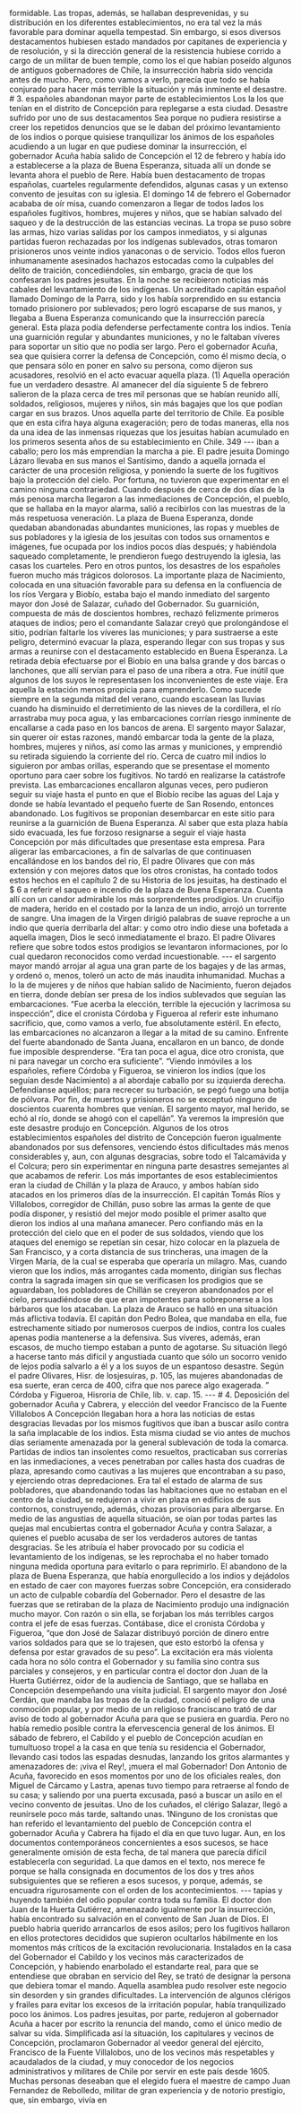 formidable. Las tropas, además, se hallaban desprevenidas, y su distribución en los diferentes establecimientos, no era tal vez la más favorable para dominar aquella tempestad. Sin embargo, si esos diversos destacamentos hubiesen estado mandados por capitanes de experiencia y de resolución, y si la dirección general de la resistencia hubiese corrido a cargo de un militar de buen temple, como los el que habían poseído algunos de antiguos gobernadores de Chile, la insurrección habría sido vencida antes de mucho. Pero, como vamos a verlo, parecía que todo se había conjurado para hacer más terrible la situación y más inminente el desastre. # 3. españoles abandonan mayor parte de establecimientos Los la los que tenían en el distrito de Concepción para replegarse a esta ciudad. Desastre sufrido por uno de sus destacamentos Sea porque no pudiera resistirse a creer los repetidos denuncios que se le daban del próximo levantamiento de los indios o porque quisiese tranquilizar los ánimos de los españoles acudiendo a un lugar en que pudiese dominar la insurrección, el gobernador Acuña había salido de Concepción el 12 de febrero y había ido a establecerse a la plaza de Buena Esperanza, situada allí un donde se levanta ahora el pueblo de Rere. Había buen destacamento de tropas españolas, cuarteles regularmente defendidos, algunas casas y un extenso convento de jesuitas con su iglesia. El domingo 14 de febrero el Gobernador acababa de oír misa, cuando comenzaron a llegar de todos lados los españoles fugitivos, hombres, mujeres y niños, que se habían salvado del saqueo y de la destrucción de las estancias vecinas. La tropa se puso sobre las armas, hizo varias salidas por los campos inmediatos, y si algunas partidas fueron rechazadas por los indígenas sublevados, otras tomaron prisioneros unos veinte indios yanaconas o de servicio. Todos ellos fueron inhumanamente asesinados hachazos estocadas como la culpables del delito de traición, concediéndoles, sin embargo, gracia de que los confesaran los padres jesuitas. En la noche se recibieron noticias más cabales del levantamiento de los indígenas. Un acreditado capitán español llamado Domingo de la Parra, sido y los había sorprendido en su estancia tomado prisionero por sublevados; pero logró escaparse de sus manos, y llegaba a Buena Esperanza comunicando que la insurrección parecía general. Esta plaza podía defenderse perfectamente contra los indios. Tenía una guarnición regular y abundantes municiones, y no le faltaban víveres para soportar un sitio que no podía ser largo. Pero el gobernador Acuña, sea que quisiera correr la defensa de Concepción, como él mismo decía, o que pensara sólo en poner en salvo su persona, como dijeron sus acusadores, resolvió en el acto evacuar aquella plaza. (1) Aquella operación fue un verdadero desastre. Al amanecer del día siguiente 5 de febrero salieron de la plaza cerca de tres mil personas que se habían reunido allí, soldados, religiosos, mujeres y niños, sin más bagajes que los que podían cargar en sus brazos. Unos aquella parte del territorio de Chile. Ea posible que en esta cifra haya alguna exageración; pero de todas maneras, ella nos da una idea de las inmensas riquezas que los jesuitas habían acumulado en los primeros sesenta años de su establecimiento en Chile. 349 --- iban a caballo; pero los más emprendían la marcha a pie. El padre jesuita Domingo Lázaro llevaba en sus manos el Santísimo, dando a aquella jornada el carácter de una procesión religiosa, y poniendo la suerte de los fugitivos bajo la protección del cielo. Por fortuna, no tuvieron que experimentar en el camino ninguna contrariedad. Cuando después de cerca de dos días de la más penosa marcha llegaron a las inmediaciones de Concepción, el pueblo, que se hallaba en la mayor alarma, salió a recibirlos con las muestras de la más respetuosa veneración. La plaza de Buena Esperanza, donde quedaban abandonadas abundantes municiones, las ropas y muebles de sus pobladores y la iglesia de los jesuitas con todos sus ornamentos e imágenes, fue ocupada por los indios pocos días después; y habiéndola saqueado completamente, le prendieron fuego destruyendo la iglesia, las casas los cuarteles. Pero en otros puntos, los desastres de los españoles fueron mucho más trágicos dolorosos. La importante plaza de Nacimiento, colocada en una situación favorable para su defensa en la confluencia de los ríos Vergara y Biobío, estaba bajo el mando inmediato del sargento mayor don José de Salazar, cuñado del Gobernador. Su guarnición, compuesta de más de doscientos hombres, rechazó felizmente primeros ataques de indios; pero el comandante Salazar creyó que prolongándose el sitio, podrían faltarle los víveres las municiones; y para sustraerse a este peligro, determinó evacuar la plaza, esperando llegar con sus tropas y sus armas a reunirse con el destacamento establecido en Buena Esperanza. La retirada debía efectuarse por el Biobío en una balsa grande y dos barcas o lanchones, que allí servían para el paso de una ribera a otra. Fue inútil que algunos de los suyos le representasen los inconvenientes de este viaje. Era aquella la estación menos propicia para emprenderlo. Como sucede siempre en la segunda mitad del verano, cuando escasean las lluvias cuando ha disminuido el derretimiento de las nieves de la cordillera, el río arrastraba muy poca agua, y las embarcaciones corrían riesgo inminente de encallarse a cada paso en los bancos de arena. El sargento mayor Salazar, sin querer oír estas razones, mandó embarcar toda la gente de la plaza, hombres, mujeres y niños, así como las armas y municiones, y emprendió su retirada siguiendo la corriente del río. Cerca de cuatro mil indios lo siguieron por ambas orillas, esperando que se presentase el momento oportuno para caer sobre los fugitivos. No tardó en realizarse la catástrofe prevista. Las embarcaciones encallaron algunas veces, pero pudieron seguir su viaje hasta el punto en que el Biobío recibe las aguas del Laja y donde se había levantado el pequeño fuerte de San Rosendo, entonces abandonado. Los fugitivos se proponían desembarcar en este sitio para reunirse a la guarnición de Buena Esperanza. Al saber que esta plaza había sido evacuada, les fue forzoso resignarse a seguir el viaje hasta Concepción por más dificultades que presentase esta empresa. Para aligerar las embarcaciones, a fin de salvarlas de que continuasen encallándose en los bandos del río, El padre Olivares que con más extensión y con mejores datos que los otros cronistas, ha contado todos estos hechos en el capítulo 2 de su Historia de los jesuitas, ha destinado el $ 6 a referir el saqueo e incendio de la plaza de Buena Esperanza. Cuenta allí con un candor admirable los más sorprendentes prodigios. Un crucifijo de madera, herido en el costado por la lanza de un indio, arrojó un torrente de sangre. Una imagen de la Virgen dirigió palabras de suave reproche a un indio que quería derribarla del altar: y como otro indio diese una bofetada a aquella imagen, Dios le secó inmediatamente el brazo. El padre Olivares refiere que sobre todos estos prodigios se levantaron informaciones, por lo cual quedaron reconocidos como verdad incuestionable. --- el sargento mayor mandó arrojar al agua una gran parte de los bagajes y de las armas, y ordenó o, menos, toleró un acto de más inaudita inhumanidad. Muchas a lo la de mujeres y de niños que habían salido de Nacimiento, fueron dejados en tierra, donde debían ser presa de los indios sublevados que seguían las embarcaciones. “Fue acerba la elección, terrible la ejecución y lacrimosa su inspección”, dice el cronista Córdoba y Figueroa al referir este inhumano sacrificio, que, como vamos a verlo, fue absolutamente estéril. En efecto, las embarcaciones no alcanzaron a llegar a la mitad de su camino. Enfrente del fuerte abandonado de Santa Juana, encallaron en un banco, de donde fue imposible desprenderse. “Era tan poca el agua, dice otro cronista, que ni para navegar un corcho era suficiente”. “Viendo inmóviles a los españoles, refiere Córdoba y Figueroa, se vinieron los indios (que los seguían desde Nacimiento) a al abordaje caballo por su izquierda derecha. Defendíanse aquéllos; para recrecer su turbación, se pegó fuego una botija de pólvora. Por fin, de muertos y prisioneros no se exceptuó ninguno de doscientos cuarenta hombres que venían. El sargento mayor, mal herido, se echó al río, donde se ahogó con el capellán”. Ya veremos la impresión que este desastre produjo en Concepción. Algunos de los otros establecimientos españoles del distrito de Concepción fueron igualmente abandonados por sus defensores, venciendo éstos dificultades más menos considerables y, aun, con algunas desgracias, sobre todo el Talcamávida y el Colcura; pero sin experimentar en ninguna parte desastres semejantes al que acabamos de referir. Los más importantes de esos establecimientos eran la ciudad de Chillán y la plaza de Arauco, y ambos habían sido atacados en los primeros días de la insurrección. El capitán Tomás Ríos y Villalobos, corregidor de Chillán, puso sobre las armas la gente de que podía disponer, y resistió del mejor modo posible el primer asalto que dieron los indios al una mañana amanecer. Pero confiando más en la protección del cielo que en el poder de sus soldados, viendo que los ataques del enemigo se repetían sin cesar, hizo colocar en la plazuela de San Francisco, y a corta distancia de sus trincheras, una imagen de la Virgen María, de la cual se esperaba que operaría un milagro. Mas, cuando vieron que los indios, más arrogantes cada momento, dirigían sus flechas contra la sagrada imagen sin que se verificasen los prodigios que se aguardaban, los pobladores de Chillán se creyeron abandonados por el cielo, persuadiéndose de que eran impotentes para sobreponerse a los bárbaros que los atacaban. La plaza de Arauco se halló en una situación más aflictiva todavía. El capitán don Pedro Bolea, que mandaba en ella, fue estrechamente sitiado por numerosos cuerpos de indios, contra los cuales apenas podía mantenerse a la defensiva. Sus víveres, además, eran escasos, de mucho tiempo estaban a punto de agotarse. Su situación llegó a hacerse tanto más difícil y angustiada cuanto que sólo un socorro venido de lejos podía salvarlo a él y a los suyos de un espantoso desastre. Según el padre Olivares, Hisr. de losjesuiras, p. 105, las mujeres abandonadas de esa suerte, eran cerca de 400, cifra que nos parece algo exagerada. ” Córdoba y Figueroa, Hisroria de Chile, lib. v. cap. 15. --- # 4. Deposición del gobernador Acuña y Cabrera, y elección del veedor Francisco de la Fuente Villalobos A Concepción llegaban hora a hora las noticias de estas desgracias llevadas por los mismos fugitivos que iban a buscar asilo contra la saña implacable de los indios. Esta misma ciudad se vio antes de muchos días seriamente amenazada por la general sublevación de toda la comarca. Partidas de indios tan insolentes como resueltos, practicaban sus correrías en las inmediaciones, a veces penetraban por calles hasta dos cuadras de plaza, apresando como cautivas a las mujeres que encontraban a su paso, y ejerciendo otras depredaciones. Era tal el estado de alarma de sus pobladores, que abandonando todas las habitaciones que no estaban en el centro de la ciudad, se redujeron a vivir en plaza en edificios de sus contornos, construyendo, además, chozas provisorias para albergarse. En medio de las angustias de aquella situación, se oían por todas partes las quejas mal encubiertas contra el gobernador Acuña y contra Salazar, a quienes el pueblo acusaba de ser los verdaderos autores de tantas desgracias. Se les atribuía el haber provocado por su codicia el levantamiento de los indígenas, se les reprochaba el no haber tomado ninguna medida oportuna para evitarlo o para reprimirlo. El abandono de la plaza de Buena Esperanza, que había enorgullecido a los indios y dejádolos en estado de caer con mayores fuerzas sobre Concepción, era considerado un acto de culpable cobardía del Gobernador. Pero el desastre de las fuerzas que se retiraban de la plaza de Nacimiento produjo una indignación mucho mayor. Con razón o sin ella, se forjaban los más terribles cargos contra el jefe de esas fuerzas. Contábase, dice el cronista Córdoba y Figueroa, “que don José de Salazar distribuyó porción de dinero entre varios soldados para que se lo trajesen, que esto estorbó la ofensa y defensa por estar gravados de su peso”. La excitación era más violenta cada hora no sólo contra el Gobernador y su familia sino contra sus parciales y consejeros, y en particular contra el doctor don Juan de la Huerta Gutiérrez, oidor de la audiencia de Santiago, que se hallaba en Concepción desempeñando una visita judicial. El sargento mayor don José Cerdán, que mandaba las tropas de la ciudad, conoció el peligro de una conmoción popular, y por medio de un religioso franciscano trató de dar aviso de todo al gobernador Acuña para que se pusiera en guardia. Pero no había remedio posible contra la efervescencia general de los ánimos. El sábado de febrero, el Cabildo y el pueblo de Concepción acudían en tumultuoso tropel a la casa en que tenía su residencia el Gobernador, llevando casi todos las espadas desnudas, lanzando los gritos alarmantes y amenazadores de: ¡viva el Rey!, ¡muera el mal Gobernador! Don Antonio de Acuña, favorecido en esos momentos por uno de los oficiales reales, don Miguel de Cárcamo y Lastra, apenas tuvo tiempo para retraerse al fondo de su casa; y saliendo por una puerta excusada, pasó a buscar un asilo en el vecino convento de jesuitas. Uno de los cuñados, el clérigo Salazar, llegó a reunírsele poco más tarde, saltando unas. 1Ninguno de los cronistas que han referido el levantamiento del pueblo de Concepción contra el gobernador Acuña y Cabrera ha fijado el día en que tuvo lugar. Aun, en los documentos contemporáneos concernientes a esos sucesos, se hace generalmente omisión de esta fecha, de tal manera que parecía difícil establecerla con seguridad. La que damos en el texto, nos merece fe porque se halla consignada en documentos de los dos y tres años subsiguientes que se refieren a esos sucesos, y porque, además, se encuadra rigurosamente con el orden de los acontecimientos. --- tapias y huyendo también del odio popular contra toda su familia. El doctor don Juan de la Huerta Gutiérrez, amenazado igualmente por la insurrección, había encontrado su salvación en el convento de San Juan de Dios. El pueblo habría querido arrancarlos de esos asilos; pero los fugitivos hallaron en ellos protectores decididos que supieron ocultarlos hábilmente en los momentos más críticos de la excitación revolucionaria. Instalados en la casa del Gobernador el Cabildo y los vecinos más caracterizados de Concepción, y habiendo enarbolado el estandarte real, para que se entendiese que obraban en servicio del Rey, se trató de designar la persona que debiera tomar el mando. Aquella asamblea pudo resolver este negocio sin desorden y sin grandes dificultades. La intervención de algunos clérigos y frailes para evitar los excesos de la irritación popular, había tranquilizado poco los ánimos. Los padres jesuitas, por parte, redujeron al gobernador Acuña a hacer por escrito la renuncia del mando, como el único medio de salvar su vida. Simplificada así la situación, los capitulares y vecinos de Concepción, proclamaron Gobernador al veedor general del ejército, Francisco de la Fuente Villalobos, uno de los vecinos más respetables y acaudalados de la ciudad, y muy conocedor de los negocios administrativos y militares de Chile por servir en este país desde 1605. Muchas personas deseaban que el elegido fuera el maestre de campo Juan Fernandez de Rebolledo, militar de gran experiencia y de notorio prestigio, que, sin embargo, vivía en